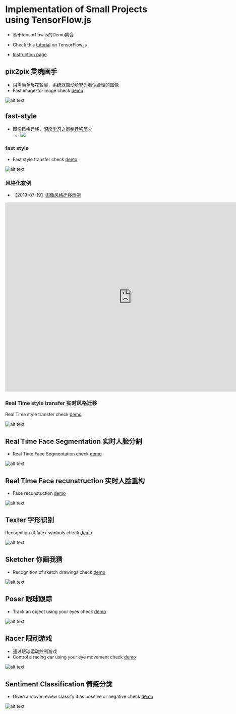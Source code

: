 # Implementation of Small Projects using TensorFlow.js 
- 基于tensorflow.js的Demo集合

- Check this [tutorial](https://medium.com/tensorflow/a-gentle-introduction-to-tensorflow-js-dba2e5257702) on TensorFlow.js
- [Instruction page](https://wqw547243068.github.io/demo/page/)

## pix2pix 灵魂画手 
- 只需简单够花轮廓，系统就自动填充为看似合理的图像
- Fast image-to-image check [demo](https://wqw547243068.github.io/demo/pix2pix/cats.html)

![alt text](https://raw.githubusercontent.com/zaidalyafeai/zaidalyafeai.github.io/master/images/pix2pix.png)

## fast-style
- 图像风格迁移，[深度学习之风格迁移简介](http://melonteam.com/posts/shen_du_xue_xi_zhi_feng_ge_qian_yi_jian_jie/)
   - ![](http://melonteam.com/image/shen_du_xue_xi_zhi_feng_ge_qian_yi_jian_jie/5489df3b2f1d117cbd275724697edda9ccadb0e92ba6d7c40dfb19c465378e01)
### fast style
- Fast style transfer check [demo](https://wqw547243068.github.io/demo/fast-style/)

![alt text](https://raw.githubusercontent.com/zaidalyafeai/zaidalyafeai.github.io/master/images/fast-style.PNG)

### 风格化案例
- 【2019-07-19】[图像风格迁移示例](https://reiinakano.github.io/arbitrary-image-stylization-tfjs)

<iframe src="https://reiinakano.github.io/arbitrary-image-stylization-tfjs" scrolling="yes" border="0" frameborder="no" framespacing="0" allowfullscreen="true" width='800' height='600'> </iframe>

### Real Time style transfer 实时风格迁移
Real Time style transfer check [demo](https://wqw547243068.github.io/demo/RST/)

![alt text](https://raw.githubusercontent.com/zaidalyafeai/zaidalyafeai.github.io/master/images/rst.png)

## Real Time Face Segmentation 实时人脸分割
- Real Time Face Segmentation check [demo](https://wqw547243068.github.io/demo/face-segmentation)

![alt text](https://raw.githubusercontent.com/zaidalyafeai/zaidalyafeai.github.io/master/images/segmentation.png)


## Real Time Face recunstruction 实时人脸重构
- Face recunstuction [demo](https://wqw547243068.github.io/demo/fast-style/)

![alt text](https://raw.githubusercontent.com/zaidalyafeai/zaidalyafeai.github.io/master/images/reconstruct.png)


## Texter 字形识别
Recognition of latex symbols check [demo](https://wqw547243068.github.io/demo/texter/)

![alt text](https://raw.githubusercontent.com/zaidalyafeai/zaidalyafeai.github.io/master/images/texter.PNG)

## Sketcher 你画我猜
- Recognition of sketch drawings check [demo](https://wqw547243068.github.io/demo/sketcher/)

![alt text](https://raw.githubusercontent.com/zaidalyafeai/zaidalyafeai.github.io/master/images/sketcher.PNG)

## Poser 眼球跟踪
- Track an object using your eyes  check [demo](https://wqw547243068.github.io/demo/poser/)

![alt text](https://raw.githubusercontent.com/zaidalyafeai/zaidalyafeai.github.io/master/images/poser.PNG)

## Racer 眼动游戏
- 通过眼球运动控制游戏
- Control a racing car using your eye movement check [demo](https://wqw547243068.github.io/demo/racer/)

![alt text](https://raw.githubusercontent.com/zaidalyafeai/zaidalyafeai.github.io/master/images/racer.PNG)

## Sentiment Classification 情感分类
- Given a movie review classify it as positive or negative check [demo](https://wqw547243068.github.io/demo/sentiment-classification/)

![alt text](https://raw.githubusercontent.com/zaidalyafeai/zaidalyafeai.github.io/master/images/sent-class.PNG)

